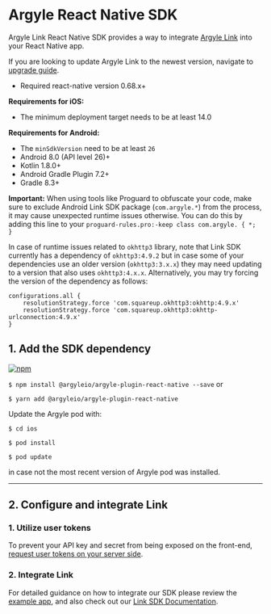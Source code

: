 # Argyle React Native SDK

Argyle Link React Native SDK provides a way to integrate [Argyle Link](https://argyle.com/docs/link/overview) into your React Native app.

If you are looking to update Argyle Link to the newest version, navigate to [upgrade guide](UPGRADING.md).

- Required react-native version 0.68.x+

**Requirements for iOS:**

- The minimum deployment target needs to be at least 14.0

**Requirements for Android:**

- The `minSdkVersion` need to be at least `26`
- Android 8.0 (API level 26)+
- Kotlin 1.8.0+
- Android Gradle Plugin 7.2+
- Gradle 8.3+

**Important:** When using tools like Proguard to obfuscate your code, make sure to exclude Android Link SDK package (`com.argyle.*`) from the process, it may cause unexpected runtime issues otherwise. You can do this by adding this line to your `proguard-rules.pro:-keep class com.argyle. { *; }`

In case of runtime issues related to `okhttp3` library, note that Link SDK currently has a dependency of `okhttp3:4.9.2` but in case some of your dependencies use an older version (`okhttp3:3.x.x`) they may need updating to a version that also uses `okhttp3:4.x.x`. Alternatively, you may try forcing the version of the dependency as follows:
```
configurations.all {
    resolutionStrategy.force 'com.squareup.okhttp3:okhttp:4.9.x'
    resolutionStrategy.force 'com.squareup.okhttp3:okhttp-urlconnection:4.9.x'
}
```

## 1. Add the SDK dependency

[![npm](https://img.shields.io/npm/v/@argyleio/argyle-plugin-react-native?style=for-the-badge)](https://www.npmjs.com/package/@argyleio/argyle-plugin-react-native)

`$ npm install @argyleio/argyle-plugin-react-native --save` or

`$ yarn add @argyleio/argyle-plugin-react-native`

Update the Argyle pod with:

`$ cd ios`

`$ pod install`

`$ pod update`

in case not the most recent version of Argyle pod was installed.

--- 

## 2. Configure and integrate Link

### 1. Utilize user tokens

To prevent your API key and secret from being exposed on the front-end, [request user tokens on your server side](https://argyle.com/docs/link/user-tokens#creating-a-user-token).

### 2. Integrate Link

For detailed guidance on how to integrate our SDK please review the [example app](example/src/LinkExample.tsx), and also check out our [Link SDK Documentation](https://argyle.com/docs/link/overview).
